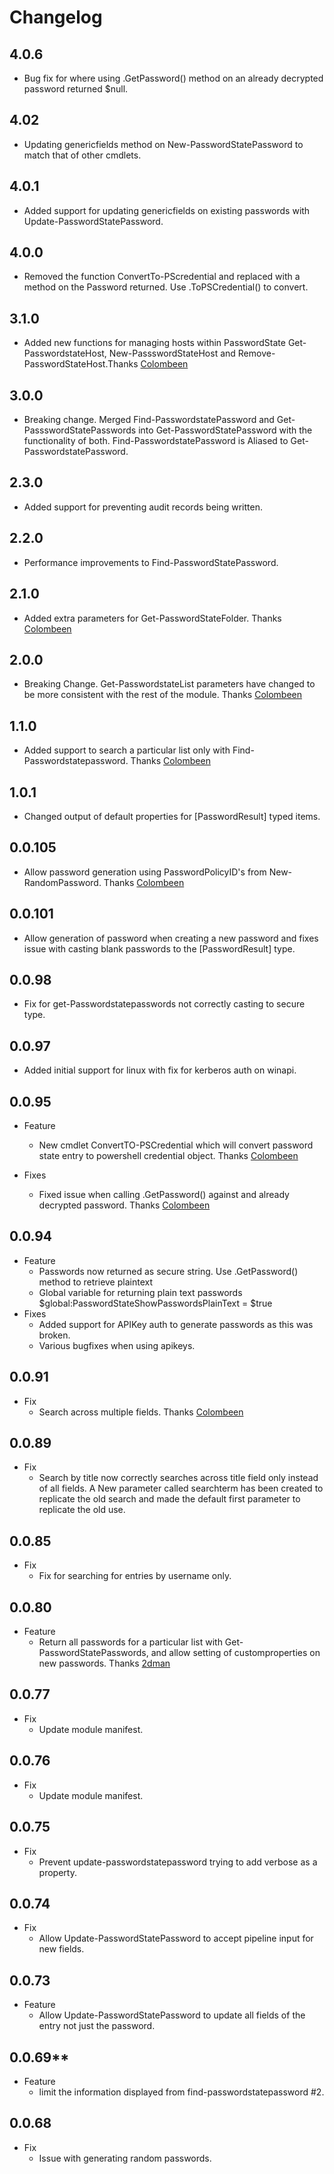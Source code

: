 # Changelog

## 4.0.6

+ Bug fix for where using .GetPassword() method on an already decrypted password returned $null.

## 4.02

+ Updating genericfields method on New-PasswordStatePassword to match that of other cmdlets.

## 4.0.1

+ Added support for updating genericfields on existing passwords with Update-PasswordStatePassword.

## 4.0.0

+ Removed the function ConvertTo-PScredential and replaced with a method on the Password returned. Use .ToPSCredential() to convert.

## 3.1.0

+ Added new functions for managing hosts within PasswordState Get-PasswordstateHost, New-PassswordStateHost and Remove-PasswordStateHost.Thanks [Colombeen](https://github.com/colombeen)

## 3.0.0

+ Breaking change. Merged Find-PasswordstatePassword and Get-PassswordStatePasswords into Get-PasswordStatePassword with the functionality of both. Find-PasswordstatePassword is Aliased to Get-PasswordstatePassword.

## 2.3.0

+ Added support for preventing audit records being written.

## 2.2.0

+ Performance improvements to Find-PasswordStatePassword.

## 2.1.0

+ Added extra parameters for Get-PasswordStateFolder. Thanks [Colombeen](https://github.com/colombeen)

## 2.0.0

+ Breaking Change. Get-PasswordstateList parameters have changed to be more consistent with the rest of the module. Thanks [Colombeen](https://github.com/colombeen)

## 1.1.0

+ Added support to search a particular list only with Find-Passwordstatepassword. Thanks [Colombeen](https://github.com/colombeen)

## 1.0.1

+ Changed output of default properties for \[PasswordResult\] typed items.

## 0.0.105

+ Allow password generation using PasswordPolicyID's from New-RandomPassword. Thanks [Colombeen](https://github.com/colombeen)

## 0.0.101

+ Allow generation of password when creating a new password and fixes issue with casting blank passwords to the \[PasswordResult\] type.

## 0.0.98

+ Fix for get-Passwordstatepasswords not correctly casting to secure type.

## 0.0.97

+ Added initial support for linux with fix for kerberos auth on winapi.

## 0.0.95

+ Feature
  + New cmdlet ConvertTO-PSCredential which will convert password state entry to powershell credential object. Thanks [Colombeen](https://github.com/colombeen)

+ Fixes
  + Fixed issue when calling .GetPassword() against and already decrypted password. Thanks [Colombeen](https://github.com/colombeen)

## 0.0.94

+ Feature
  + Passwords now returned as secure string. Use .GetPassword() method to retrieve plaintext
  + Global variable for returning plain text passwords $global:PasswordStateShowPasswordsPlainText = $true
+ Fixes
  + Added support for APIKey auth to generate passwords as this was broken.
  + Various bugfixes when using apikeys.

## 0.0.91

+ Fix
  + Search across multiple fields. Thanks [Colombeen](https://github.com/colombeen)

## 0.0.89

+ Fix
  + Search by title now correctly searches across title field only instead of all fields. A New parameter called searchterm has been created to replicate the old search and made the default first parameter to replicate the old use.

## 0.0.85

+ Fix
  + Fix for searching for entries by username only.

## 0.0.80

+ Feature
  + Return all passwords for a particular list with Get-PasswordStatePasswords, and allow setting of customproperties on new passwords. Thanks [2dman](https://github.com/2Dman)

## 0.0.77

+ Fix
  + Update module manifest.

## 0.0.76

+ Fix
  + Update module manifest.

## 0.0.75

+ Fix
  + Prevent update-passwordstatepassword trying to add verbose as a property.

## 0.0.74

+ Fix
  + Allow Update-PasswordStatePassword to accept pipeline input for new fields.

## 0.0.73

+ Feature
  + Allow Update-PasswordStatePassword to update all fields of the entry not just the password.

## 0.0.69**

+ Feature
  + limit the information displayed from find-passwordstatepassword #2.

## 0.0.68

+ Fix
  + Issue with generating random passwords.

